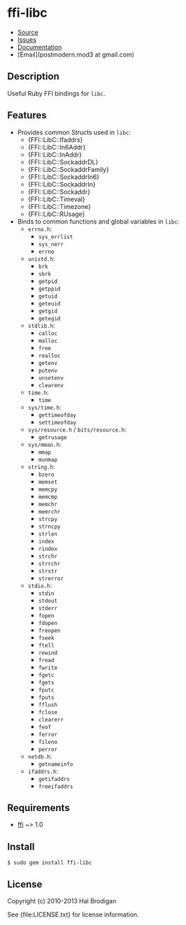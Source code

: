 # ffi-libc

* [Source](http://github.com/postmodern/ffi-libc/)
* [Issues](http://github.com/postmodern/ffi-libc/issues)
* [Documentation](http://rubydoc.info/gems/ffi-libc)
* [Email](postmodern.mod3 at gmail.com)

## Description

Useful Ruby FFI bindings for `libc`.

## Features

* Provides common Structs used in `libc`:
  * {FFI::LibC::Ifaddrs}
  * {FFI::LibC::In6Addr}
  * {FFI::LibC::InAddr}
  * {FFI::LibC::SockaddrDL}
  * {FFI::LibC::SockaddrFamily}
  * {FFI::LibC::SockaddrIn6}
  * {FFI::LibC::SockaddrIn}
  * {FFI::LibC::Sockaddr}
  * {FFI::LibC::Timeval}
  * {FFI::LibC::Timezone}
  * {FFI::LibC::RUsage}
* Binds to common functions and global variables in `libc`:
  * `errno.h`:
    * `sys_errlist`
    * `sys_nerr`
    * `errno`
  * `unistd.h`:
    * `brk`
    * `sbrk`
    * `getpid`
    * `getppid`
    * `getuid`
    * `geteuid`
    * `getgid`
    * `getegid`
  * `stdlib.h`:
    * `calloc`
    * `malloc`
    * `free`
    * `realloc`
    * `getenv`
    * `putenv`
    * `unsetenv`
    * `clearenv`
  * `time.h`:
    * `time`
  * `sys/time.h`:
    * `gettimeofday`
    * `settimeofday`
  * `sys/resource.h` / `bits/resource.h`:
    * `getrusage`
  * `sys/mman.h`:
    * `mmap`
    * `munmap`
  * `string.h`:
    * `bzero`
    * `memset`
    * `memcpy`
    * `memcmp`
    * `memchr`
    * `memrchr`
    * `strcpy`
    * `strncpy`
    * `strlen`
    * `index`
    * `rindex`
    * `strchr`
    * `strrchr`
    * `strstr`
    * `strerror`
  * `stdio.h`:
    * `stdin`
    * `stdout`
    * `stderr`
    * `fopen`
    * `fdopen`
    * `freopen`
    * `fseek`
    * `ftell`
    * `rewind`
    * `fread`
    * `fwrite`
    * `fgetc`
    * `fgets`
    * `fputc`
    * `fputs`
    * `fflush`
    * `fclose`
    * `clearerr`
    * `feof`
    * `ferror`
    * `fileno`
    * `perror`
  * `netdb.h`:
    * `getnameinfo`
  * `ifaddrs.h`:
    * `getifaddrs`
    * `freeifaddrs`

## Requirements

* [ffi] ~> 1.0

## Install

    $ sudo gem install ffi-libc

## License

Copyright (c) 2010-2013 Hal Brodigan

See {file:LICENSE.txt} for license information.

[ffi]: https://github.com/ffi/ffi#readme
